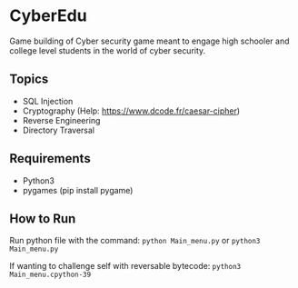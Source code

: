 # CyberEdu
Game building of Cyber security game meant to engage high schooler and college level students in the world of cyber security.

## Topics
- SQL Injection
- Cryptography (Help: https://www.dcode.fr/caesar-cipher)
- Reverse Engineering
- Directory Traversal

## Requirements
- Python3
- pygames (pip install pygame)

## How to Run
Run python file with the command:
`python Main_menu.py` or `python3 Main_menu.py`

If wanting to challenge self with reversable bytecode:
`python3 Main_menu.cpython-39`
